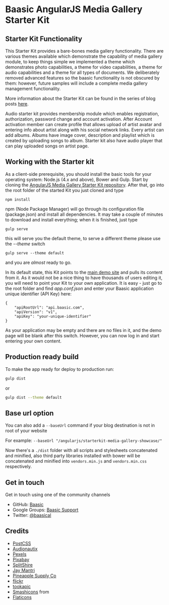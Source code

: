 Baasic AngularJS Media Gallery Starter Kit
============

## Starter Kit Functionality

This Starter Kit provides a bare-bones media gallery functionality. There are various themes available which demonstrate the capability of media gallery module, to keep things simple we implemented a theme which demonstrates photo capabilities, a theme for video capabilities, a theme for audio capabilities and a theme for all types of documents. We deliberately removed advanced features so the baasic functionality is not obscured by them: however, future samples will include a complete media gallery management functionality.

More information about the Starter Kit can be found in the series of blog posts [here](http://www.baasic.com/posts/AngularJS-Blog-Starter-Kit-part-1/).

Audio starter kit provides membership module which enables registration, authorization, password change and account activation. After Account activation member can create profile that allows upload of artist avatar and entering info about artist along with his social network links. Every artist can add albums. Albums have image cover, description and playlist which is created by uploading songs to album. Starter kit also have audio player that can play uploaded songs on artist page.

## Working with the Starter kit

As a client-side prerequisite, you should install the basic tools for your operating system: Node.js (4.x and above), Bower and Gulp. Start by cloning the [AngularJS Media Gallery Starter Kit repository](https://github.com/Baasic/baasic-starterkit-angularjs-media-gallery/). After that, go into the root folder of the started Kit you just cloned and type

    npm install

npm (Node Package Manager) will go through its configuration file (package.json) and install all dependencies. It may take a couple of minutes to download and install everything; when it is finished, just type

    gulp serve

this will serve you the default theme, to serve a different theme please use the _--theme_ switch

    gulp serve --theme default

and you are *almost* ready to go.

In its default state, this Kit points to the [main demo site](http://demo.baasic.com/angularjs/starterkit-media-gallery/) and pulls its content from it. As it would not be a nice thing to have thousands of users editing it, you will need to point your Kit to your own application. It is easy - just go to the root folder and find *app.conf.json* and enter your Baasic application unique identifier (API Key) here:

    {
        "apiRootUrl": "api.baasic.com",
        "apiVersion": "v1",
        "apiKey": "your-unique-identifier"
    }

As your application may be empty and there are no files in it, and the demo page will be blank after this switch. However, you can now log in and start entering your own content.

## Production ready build

To make the app ready for deploy to production run:

```bash
gulp dist
```
or
```bash
gulp dist --theme default
```

## Base url option

You can also add a `--baseUrl` command if your blog destination is not in root of your website

For example:
`--baseUrl "/angularjs/starterkit-media-gallery-showcase/"`

Now there's a `./dist` folder with all scripts and stylesheets concatenated and minified, also third party libraries installed with bower will be concatenated and minified into `vendors.min.js` and `vendors.min.css` respectively.

## Get in touch

Get in touch using one of the community channels

* GitHub: [Baasic](https://github.com/Baasic)
* Google Groups: [Baasic Support](https://groups.google.com/forum/#!forum/baasic-baas)
* Twitter: [@baasical](https://twitter.com/baasical)


## Credits
* [PostCSS](https://github.com/postcss)
* [Audionautix](http://audionautix.com)
* [Pexels](https://pexels.com/)
* [Pixabay](https://pixabay.com)
* [SplitShire](https://splitshire.com)
* [Jay Mantri](http://jaymantri.com)
* [Pineapple Supply Co](https://pineapplesupply.co)
* [flickr](https://flickr.com)
* [tookapic](https://stock.tookapic.com/)
* [Smashicons](https://smashicons.com) from
* [Flaticons](https://flaticons.com)
